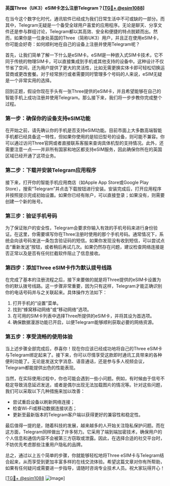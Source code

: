 **英国Three（UK3）eSIM卡怎么注册Telegram？[[TG💪+ @esim1088](https://t.me/s/esim1088)]**

在当今这个数字化时代，通讯软件已经成为我们日常生活中不可或缺的一部分。而其中，Telegram无疑是一个备受全球用户喜爱的应用程序。无论是聊天、分享文件还是参与群组讨论，Telegram都以其高效、安全和便捷的特点脱颖而出。然而，如果你是一位身处英国的Three（简称UK3）用户，并且正在使用eSIM卡，你可能会好奇：如何顺利地在自己的设备上注册并使用Telegram呢？

首先，让我们简单了解一下什么是eSIM卡。eSIM是一种嵌入式SIM卡技术，它不同于传统的物理SIM卡，可以直接集成到手机或其他支持的设备中。这种设计不仅节省了空间，还为用户提供了更大的灵活性，比如无需更换实体卡即可轻松切换运营商或更改套餐。对于经常旅行或者需要同时管理多个号码的人来说，eSIM无疑是一个非常实用的选择。

回到正题，假设你现在手头有一张Three提供的eSIM卡，并且希望能够在自己的智能手机上成功注册并使用Telegram。那么接下来，我们将一步步教你完成整个过程。

### 第一步：确保你的设备支持eSIM功能

在开始之前，请先确认你的手机是否支持eSIM功能。目前市面上大多数高端智能手机都已经具备这一特性，但如果你使用的是较旧型号的设备，则可能不兼容。你可以通过访问Three官网或者直接联系客服来查询具体机型的支持情况。此外，还需要注意一点——并非所有国家和地区都支持eSIM服务，因此确保你所在的英国区域已经开通了这项业务。

### 第二步：下载并安装Telegram应用程序

接下来，打开你的智能手机应用商店（如Apple App Store或Google Play Store），搜索“Telegram”并点击下载按钮进行安装。安装完成后，打开应用程序并按照提示完成初始设置。如果你已经有账户，可以直接登录；如果没有，则需要创建一个新的账号。

### 第三步：验证手机号码

为了保证账户的安全性，Telegram会要求你输入有效的手机号码来进行身份验证。在这里，你需要填写你在Three注册时使用的那个手机号码。通常情况下，系统会向该号码发送一条包含验证码的短信。如果你发现没有收到短信，可以尝试点击“重新发送”按钮，或者稍后再试几次。如果仍然存在问题，建议检查网络连接是否正常以及是否有任何拦截软件阻止了信息接收。

### 第四步：添加Three eSIM卡作为默认拨号线路

在完成了基本的注册流程之后，接下来要做的就是将Three提供的eSIM卡设置为你的默认拨号线路。这一步骤非常重要，因为只有这样，Telegram才能正确识别你的电话号码并与之关联起来。具体操作方法如下：

1. 打开手机的“设置”菜单。
2. 找到“蜂窝移动网络”或“移动网络”选项。
3. 在可用的SIM卡列表中选择Three所提供的eSIM卡，并将其设为首选项。
4. 确保数据漫游功能已开启，以便Telegram能够顺利获取必要的网络资源。

### 第五步：享受流畅的使用体验

当上述步骤全部完成后，恭喜你！现在你应该已经成功地将自己的Three eSIM卡与Telegram绑定起来了。接下来，你可以尽情享受这款即时通讯工具带来的各种便利功能了。无论是发送文字消息、语音通话，还是参与多人视频会议，Telegram都能提供出色的性能表现。

当然，在实际使用过程中，你也可能会遇到一些小问题。例如，有时候由于信号不稳定导致消息延迟发送，或者是偶尔出现无法加载图片的情况等。针对这些问题，我们可以采取以下几种措施来加以改善：

- 尝试重启设备以刷新网络连接；
- 检查Wi-Fi或移动数据连接状态；
- 更新至最新版本的Telegram客户端以获得更好的兼容性和稳定性。

最后值得一提的是，随着科技的发展，越来越多的人开始关注隐私保护问题。而在这方面，Telegram同样做出了许多努力。它采用了端到端加密技术，确保用户的个人信息和通信内容不会被第三方窃取或泄露。因此，在选择合适的社交平台时，不妨优先考虑那些注重用户隐私的品牌。

总之，通过以上五个简单的步骤，你就能够轻松地将Three eSIM卡与Telegram结合起来，从而享受到更加丰富多样的在线交流体验。希望这篇文章对你有所帮助，如果有任何疑问或需要进一步指导，请随时咨询专业技术人员。祝大家玩得开心！

[[TG💪+ @esim1088](https://t.me/s/esim1088) ![Image](https://i.postimg.cc/4NQfJmqS/Snipaste-2025-05-13-00-14-12.png)]